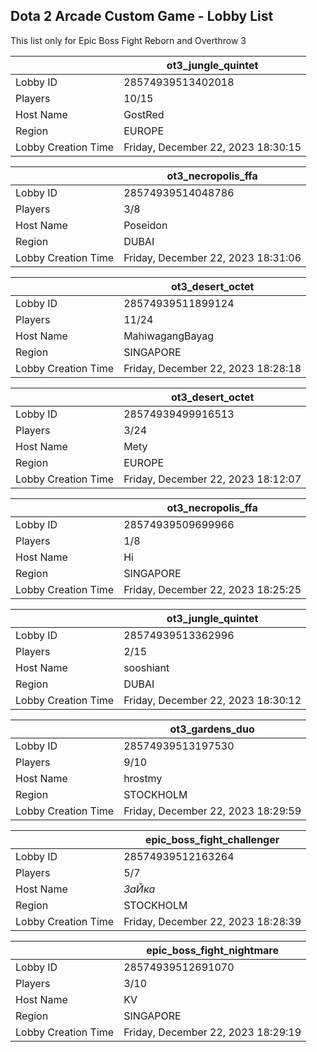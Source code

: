 ## Dota 2 Arcade Custom Game - Lobby List

This list only for Epic Boss Fight Reborn and Overthrow 3

|  | ot3_jungle_quintet |
| ------ | ------ |
| Lobby ID | 28574939513402018 |
| Players | 10/15 |
| Host Name | GostRed |
| Region | EUROPE |
| Lobby Creation Time | Friday, December 22, 2023 18:30:15 |


|  | ot3_necropolis_ffa |
| ------ | ------ |
| Lobby ID | 28574939514048786 |
| Players | 3/8 |
| Host Name | Poseidon |
| Region | DUBAI |
| Lobby Creation Time | Friday, December 22, 2023 18:31:06 |


|  | ot3_desert_octet |
| ------ | ------ |
| Lobby ID | 28574939511899124 |
| Players | 11/24 |
| Host Name | MahiwagangBayag |
| Region | SINGAPORE |
| Lobby Creation Time | Friday, December 22, 2023 18:28:18 |


|  | ot3_desert_octet |
| ------ | ------ |
| Lobby ID | 28574939499916513 |
| Players | 3/24 |
| Host Name | Mety |
| Region | EUROPE |
| Lobby Creation Time | Friday, December 22, 2023 18:12:07 |


|  | ot3_necropolis_ffa |
| ------ | ------ |
| Lobby ID | 28574939509699966 |
| Players | 1/8 |
| Host Name | Hi |
| Region | SINGAPORE |
| Lobby Creation Time | Friday, December 22, 2023 18:25:25 |


|  | ot3_jungle_quintet |
| ------ | ------ |
| Lobby ID | 28574939513362996 |
| Players | 2/15 |
| Host Name | sooshiant |
| Region | DUBAI |
| Lobby Creation Time | Friday, December 22, 2023 18:30:12 |


|  | ot3_gardens_duo |
| ------ | ------ |
| Lobby ID | 28574939513197530 |
| Players | 9/10 |
| Host Name | hrostmy |
| Region | STOCKHOLM |
| Lobby Creation Time | Friday, December 22, 2023 18:29:59 |


|  | epic_boss_fight_challenger |
| ------ | ------ |
| Lobby ID | 28574939512163264 |
| Players | 5/7 |
| Host Name | _ЗаЙка_ |
| Region | STOCKHOLM |
| Lobby Creation Time | Friday, December 22, 2023 18:28:39 |


|  | epic_boss_fight_nightmare |
| ------ | ------ |
| Lobby ID | 28574939512691070 |
| Players | 3/10 |
| Host Name | KV |
| Region | SINGAPORE |
| Lobby Creation Time | Friday, December 22, 2023 18:29:19 |


